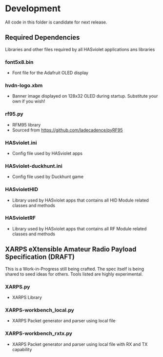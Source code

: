 # Development
  
All code in this folder is candidate for next release.

## Required Dependencies

Libraries and other files required by all HASviolet applications
ans libraries

### font5x8.bin
* Font file for the Adafruit OLED display

### hvdn-logo.xbm
* Banner image displayed on 128x32 OLED during startup. Substitute your own if you wish!

### rf95.py
* RFM95 library
* Sourced from https://github.com/ladecadence/pyRF95

### HASviolet.ini
* Config file used by HASviolet apps

### HASviolet-duckhunt.ini
* Config file used by Duckhunt game

### HASvioletHID
* Library used by HASviolet apps that contains all HID Module related classes and methods

### HASvioletRF
* Library used by HASviolet apps that contains all RF Module related classes and methods


## XARPS eXtensible Amateur Radio Payload Specification (DRAFT)
This is a Work-in-Progress still being crafted. The spec itself is being shared to seed
ideas for others. Tools listed are highly experimental.

### XARPS.py
* XARPS Library

### XARPS-workbench_local.py
* XARPS Packet generator and parser using local file 

### XARPS-workbench_rxtx.py
* XARPS Packet generator and parser using local file with RX and TX capability



